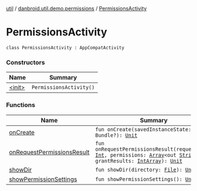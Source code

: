 [util](../../index.md) / [danbroid.util.demo.permissions](../index.md) / [PermissionsActivity](./index.md)

# PermissionsActivity

`class PermissionsActivity : AppCompatActivity`

### Constructors

| Name | Summary |
|---|---|
| [&lt;init&gt;](-init-.md) | `PermissionsActivity()` |

### Functions

| Name | Summary |
|---|---|
| [onCreate](on-create.md) | `fun onCreate(savedInstanceState: Bundle?): `[`Unit`](https://kotlinlang.org/api/latest/jvm/stdlib/kotlin/-unit/index.html) |
| [onRequestPermissionsResult](on-request-permissions-result.md) | `fun onRequestPermissionsResult(requestCode: `[`Int`](https://kotlinlang.org/api/latest/jvm/stdlib/kotlin/-int/index.html)`, permissions: `[`Array`](https://kotlinlang.org/api/latest/jvm/stdlib/kotlin/-array/index.html)`<out `[`String`](https://kotlinlang.org/api/latest/jvm/stdlib/kotlin/-string/index.html)`>, grantResults: `[`IntArray`](https://kotlinlang.org/api/latest/jvm/stdlib/kotlin/-int-array/index.html)`): `[`Unit`](https://kotlinlang.org/api/latest/jvm/stdlib/kotlin/-unit/index.html) |
| [showDir](show-dir.md) | `fun showDir(directory: `[`File`](https://docs.oracle.com/javase/8/docs/api/java/io/File.html)`): `[`Unit`](https://kotlinlang.org/api/latest/jvm/stdlib/kotlin/-unit/index.html) |
| [showPermissionSettings](show-permission-settings.md) | `fun showPermissionSettings(): `[`Unit`](https://kotlinlang.org/api/latest/jvm/stdlib/kotlin/-unit/index.html) |
